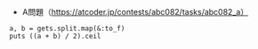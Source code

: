 - A問題（https://atcoder.jp/contests/abc082/tasks/abc082_a）
```
a, b = gets.split.map(&:to_f)
puts ((a + b) / 2).ceil
```
